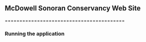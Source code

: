 ## McDowell Sonoran Conservancy Web Site
=========================================

### Running the application
